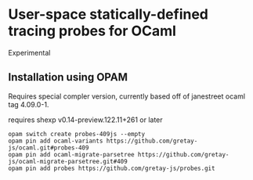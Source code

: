 # User-space statically-defined tracing probes for OCaml

Experimental

## Installation using OPAM

Requires special compler version, currently based off of janestreet
ocaml tag 4.09.0-1.

requires shexp v0.14-preview.122.11+261 or later
```
opam switch create probes-409js --empty
opam pin add ocaml-variants https://github.com/gretay-js/ocaml.git#probes-409
opam pin add ocaml-migrate-parsetree https://github.com/gretay-js/ocaml-migrate-parsetree.git#409
opam pin add probes https://github.com/gretay-js/probes.git
```
